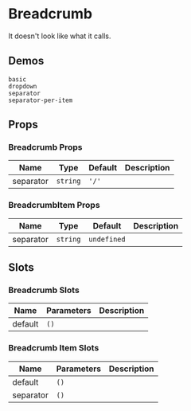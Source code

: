 # Breadcrumb

It doesn't look like what it calls.

## Demos

```demo
basic
dropdown
separator
separator-per-item
```

## Props

### Breadcrumb Props

| Name      | Type     | Default | Description |
| --------- | -------- | ------- | ----------- |
| separator | `string` | `'/'`   |             |

### BreadcrumbItem Props

| Name      | Type     | Default     | Description |
| --------- | -------- | ----------- | ----------- |
| separator | `string` | `undefined` |             |

## Slots

### Breadcrumb Slots

| Name    | Parameters | Description |
| ------- | ---------- | ----------- |
| default | `()`       |             |

### Breadcrumb Item Slots

| Name      | Parameters | Description |
| --------- | ---------- | ----------- |
| default   | `()`       |             |
| separator | `()`       |             |
